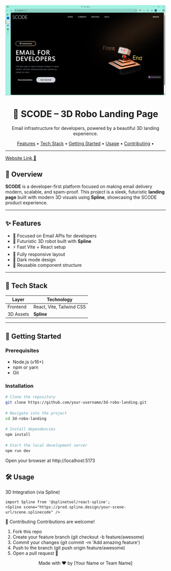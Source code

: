 <p align="center">
  <img src="./src/assets/screenshot.png" alt="SCODE Landing Page" />
</p>

<h1 align="center">🤖 SCODE – 3D Robo Landing Page</h1>
<p align="center">Email infrastructure for developers, powered by a beautiful 3D landing experience.</p>

<p align="center">
  <a href="#features">Features</a> •
  <a href="#tech-stack">Tech Stack</a> •
  <a href="#getting-started">Getting Started</a> •
  <a href="#usage">Usage</a> •
  <a href="#contributing">Contributing</a> •
</p>

---
<a style="align-items: center" href="https://3-d-robot-landing-page-red.vercel.app/">Website Link 🤖</a>
## 📌 Overview

**SCODE** is a developer-first platform focused on making email delivery modern, scalable, and spam-proof. This project is a sleek, futuristic **landing page** built with modern 3D visuals using **Spline**, showcasing the SCODE product experience.

---

## ✨ Features

- 💌 Focused on Email APIs for developers
- 🧠 Futuristic 3D robot built with **Spline**
- ⚡ Fast Vite + React setup
- 📱 Fully responsive layout
- 🎨 Dark mode design
- 🧩 Reusable component structure

---

## 🧱 Tech Stack

| Layer         | Technology                        |
|--------------|------------------------------------|
| Frontend      | React, Vite, Tailwind CSS          |
| 3D Assets     | **Spline**                         |

---

## 🚀 Getting Started

### Prerequisites

- Node.js (v16+)
- npm or yarn
- Git

### Installation

```bash
# Clone the repository
git clone https://github.com/your-username/3d-robo-landing.git

# Navigate into the project
cd 3d-robo-landing

# Install dependencies
npm install

# Start the local development server
npm run dev
```
Open your browser at http://localhost:5173

## 🛠 Usage
3D Integration (via Spline)
```
import Spline from '@splinetool/react-spline';
<Spline scene="https://prod.spline.design/your-scene-url/scene.splinecode" />
```
🤝 Contributing
Contributions are welcome!
1. Fork this repo
2. Create your feature branch (git checkout -b feature/awesome)
3. Commit your changes (git commit -m 'Add amazing feature')
4. Push to the branch (git push origin feature/awesome)
5. Open a pull request 🚀


<p align="center"> Made with ❤️ by [Your Name or Team Name] </p>

